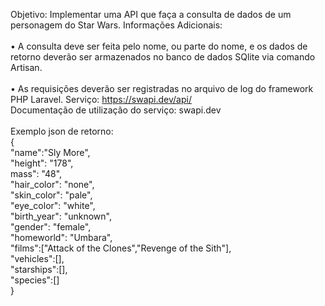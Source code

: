 Objetivo: Implementar uma API que faça a consulta de dados de um personagem do Star Wars.
Informações Adicionais:
<br/>
<br/>
• A consulta deve ser feita pelo nome, ou parte do nome, e os dados de retorno deverão ser
armazenados no banco de dados SQlite via comando Artisan.
<br/>
<br/>
• As requisições deverão ser registradas no arquivo de log do framework PHP Laravel.
Serviço: https://swapi.dev/api/
<br/>
Documentação de utilização do serviço: swapi.dev
<br/>
<br/>
Exemplo json de retorno: <br/>
{<br/>
"name":"Sly More",<br/>
"height": "178",<br/>
mass": "48",<br/>
"hair_color": "none",<br/>
"skin_color": "pale",<br/>
"eye_color": "white",<br/>
"birth_year": "unknown",<br/>
"gender": "female",<br/>
"homeworld": "Umbara",<br/>
"films":["Attack of the Clones","Revenge of the Sith"],<br/>
"vehicles":[],<br/>
"starships":[],<br/>
"species":[]<br/>
}
